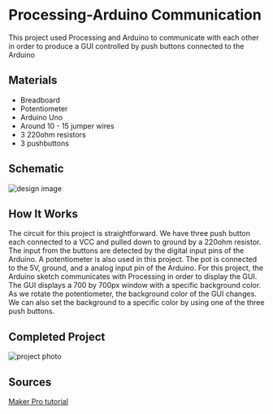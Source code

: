 # Processing-Arduino Communication

This project used Processing and Arduino to communicate with each other in order to produce a GUI controlled by push buttons connected to the Arduino

## Materials

- Breadboard
- Potentiometer
- Arduino Uno
- Around 10 - 15 jumper wires
- 3 220ohm resistors
- 3 pushbuttons

## Schematic

![design image](https://github.com/angelina-tsuboi/4N35_LED_Control/blob/main/images/design.png)

## How It Works

The circuit for this project is straightforward. We have three push button each connected to a VCC and pulled down to ground by a 220ohm resistor. The input from the buttons are detected by the digital input pins of the Arduino. A potentiometer is also used in this project. The pot is connected to the 5V, ground, and a analog input pin of the Arduino. For this project, the Arduino sketch communicates with Processing in order to display the GUI. The GUI displays a 700 by 700px window with a specific background color. As we rotate the potentiometer, the background color of the GUI changes. We can also set the background to a specific color by using one of the three push buttons.

## Completed Project

![project photo](https://github.com/angelina-tsuboi/4N35_LED_Control/blob/main/images/final.jpg)

## Sources

[Maker Pro tutorial](https://maker.pro/arduino/tutorial/how-to-make-arduino-and-processing-ide-communicate)

